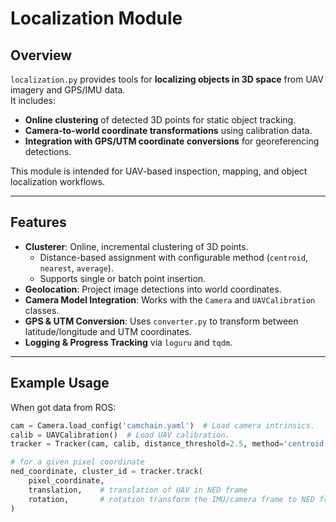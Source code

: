 # Localization Module

## Overview

`localization.py` provides tools for **localizing objects in 3D space** from UAV imagery and GPS/IMU data.  
It includes:

-   **Online clustering** of detected 3D points for static object tracking.
-   **Camera-to-world coordinate transformations** using calibration data.
-   **Integration with GPS/UTM coordinate conversions** for georeferencing detections.

This module is intended for UAV-based inspection, mapping, and object localization workflows.

---

## Features

-   **Clusterer**: Online, incremental clustering of 3D points.
    -   Distance-based assignment with configurable method (`centroid`, `nearest`, `average`).
    -   Supports single or batch point insertion.
-   **Geolocation**: Project image detections into world coordinates.
-   **Camera Model Integration**: Works with the `Camera` and `UAVCalibration` classes.
-   **GPS & UTM Conversion**: Uses `converter.py` to transform between latitude/longitude and UTM coordinates.
-   **Logging & Progress Tracking** via `loguru` and `tqdm`.

---

## Example Usage

When got data from ROS:

```python
cam = Camera.load_config('camchain.yaml')  # Load camera intrinsics.
calib = UAVCalibration()  # Load UAV calibration.
tracker = Tracker(cam, calib, distance_threshold=2.5, method='centroid')

# for a given pixel coordinate
ned_coordinate, cluster_id = tracker.track(
    pixel_coordinate,
    translation,    # translation of UAV in NED frame
    rotation,       # rotation transform the IMU/camera frame to NED frame
)
```
